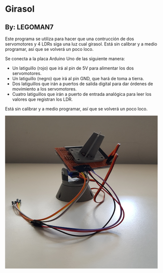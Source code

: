 # Girasol
## By: LEGOMAN7

Este programa se utiliza para hacer que una contrucción de dos servomotores y 4 LDRs siga una luz cual girasol. Está sin calibrar y a medio programar, así que se volverá un poco loco.

Se conecta a la placa Arduino Uno de las siguiente manera:
- Un latiguillo (rojo) que irá al pin de 5V para alimentar los dos servomotores.
- Un latiguillo (negro) que irá al pin GND, que hará de toma a tierra.
- Dos latiguillos que irán a puertos de salida digital para dar órdenes de movimiento a los servomotores.
- Cuatro latiguillos que irán a puerto de entrada analógica para leer los valores que registran los LDR.

Está sin calibrar y a medio programar, así que se volverá un poco loco.

<img src=https://github.com/LEGOMAN7/IES-Alfonso-X-Murcia/blob/master/Girasol/Girasol.jpg width="500" height="500" />
